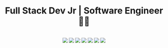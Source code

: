 <h1 align="center">Full Stack Dev Jr | Software Engineer 🧑‍🎨</h1>

<br>

<div align="center">
  <img src="https://img.icons8.com/?size=48&id=J79emsSv2QCu&format=png&color=000000"/>
  <img src="https://img.icons8.com/external-tal-revivo-color-tal-revivo/48/000000/external-angular-a-typescript-based-open-source-web-application-framework-logo-color-tal-revivo.png"/>
  <img src="https://img.icons8.com/?size=48&id=hsPbhkOH4FMe&format=png&color=000000"/>
  <img src="https://img.icons8.com/color/48/000000/typescript.png"/>
  <img src="https://img.icons8.com/color/48/000000/javascript--v1.png"/>
  <img src="https://img.icons8.com/?size=48&id=QEQQKirln6Tf&format=png&color=000000"/>
  <img src="https://img.icons8.com/color/48/000000/bootstrap.png"/>
</div>

<!-- <p align="center"><img align="center" src="https://github-readme-stats.vercel.app/api/top-langs?username=abrilbjarano&show_icons=true&theme=cobalt&locale=en&layout=compact&hide=dart,kotlin" alt="abrilbjarano" /></p> -->
